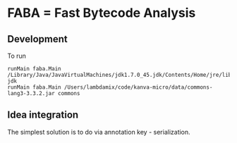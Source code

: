 # FABA = Fast Bytecode Analysis

## Development

To run

    runMain faba.Main /Library/Java/JavaVirtualMachines/jdk1.7.0_45.jdk/Contents/Home/jre/lib/rt.jar jdk
    runMain faba.Main /Users/lambdamix/code/kanva-micro/data/commons-lang3-3.3.2.jar commons


## Idea integration

The simplest solution is to do via annotation key - serialization.
